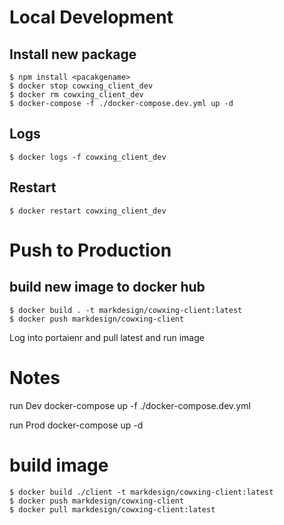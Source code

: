 # Local Development

## Install new package

```
$ npm install <pacakgename>
$ docker stop cowxing_client_dev
$ docker rm cowxing_client_dev
$ docker-compose -f ./docker-compose.dev.yml up -d 
```

## Logs

```
$ docker logs -f cowxing_client_dev
```

## Restart

```
$ docker restart cowxing_client_dev
```

# Push to Production

## build new image to docker hub

```
$ docker build . -t markdesign/cowxing-client:latest
$ docker push markdesign/cowxing-client
```

Log into portaienr and pull latest and run image

# Notes

run Dev
docker-compose up -f ./docker-compose.dev.yml

run Prod
docker-compose up -d

# build image

```
$ docker build ./client -t markdesign/cowxing-client:latest
$ docker push markdesign/cowxing-client
$ docker pull markdesign/cowxing-client:latest
```
